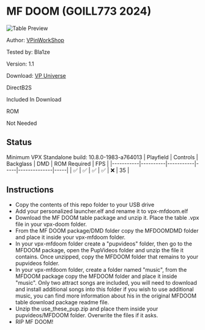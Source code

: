 # MF DOOM (GOILL773 2024)

![Table Preview](https://vpuniverse.com/screenshots/monthly_2024_07/MFDOOM-Cab.png.5b599b4e24ea10121c13aba1af1562ed.png)

Author: [VPinWorkShop](https://vpuniverse.com/profile/40692-vpinworkshop/)

Tested by: Bla1ze

Version: 1.1

Download: [VP Universe](https://vpuniverse.com/files/file/21045-mf-doom-goill773-2024/)

DirectB2S

Included In Download 


ROM

Not Needed

## Status 

Minimum VPX Standalone build: 10.8.0-1983-a764013
| Playfield | Controls | Backglass | DMD | ROM Required | FPS | 
|-----------|----------|-----------|-----|--------------|-----|
| :white_check_mark: | :white_check_mark: | :white_check_mark: | :white_check_mark: | :x: | 35 |

## Instructions

- Copy the contents of this repo folder to your USB drive
- Add your personalized launcher.elf and rename it to vpx-mfdoom.elf
- Download the MF DOOM table package and unzip it. Place the table .vpx file in your vpx-doom folder. 
- From the MF DOOM package/DMD folder copy the MFDOOMDMD folder and place it inside your vpx-mfdoom folder.
- In your vpx-mfdoom folder create a "pupvideos" folder, then go to the MFDOOM package, open the PupVideos folder and unzip the file it contains. Once unzipped, copy the MFDOOM folder that remains to your pupvideos folder.
- In your vpx-mfdoom folder, create a folder named "music", from the MFDOOM package copy the MFDOOM folder and place it inside "music". Only two attract songs are included, you will need to download and install additional songs into this folder if you wish to use additional music, you can find more information about his in the original MFDOOM table download package readme file.
- Unzip the use_these_pup.zip and place them inside your pupvideos/MFDOOM folder. Overwrite the files if it asks.
- RIP MF DOOM!
